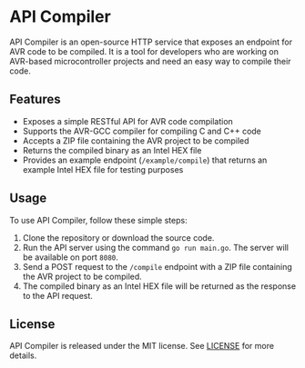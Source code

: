 # API Compiler

API Compiler is an open-source HTTP service that exposes an endpoint for AVR code to be compiled. It is a tool for
developers who are working on AVR-based microcontroller projects and need an easy way to compile their code.

## Features

* Exposes a simple RESTful API for AVR code compilation
* Supports the AVR-GCC compiler for compiling C and C++ code
* Accepts a ZIP file containing the AVR project to be compiled
* Returns the compiled binary as an Intel HEX file
* Provides an example endpoint (`/example/compile`) that returns an example Intel HEX file for testing purposes

## Usage

To use API Compiler, follow these simple steps:

1. Clone the repository or download the source code.
2. Run the API server using the command `go run main.go`. The server will be available on port `8080`.
3. Send a POST request to the `/compile` endpoint with a ZIP file containing the AVR project to be compiled.
4. The compiled binary as an Intel HEX file will be returned as the response to the API request.

## License

API Compiler is released under the MIT license. See [LICENSE](./LICENSE) for more details.
